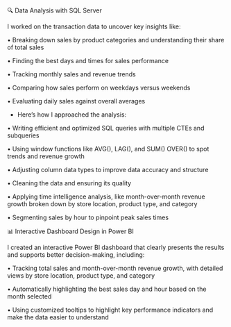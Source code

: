 🔍 Data Analysis with SQL Server

I worked on the transaction data to uncover key insights like:

•	Breaking down sales by product categories and understanding their share of total sales

•	Finding the best days and times for sales performance

•	Tracking monthly sales and revenue trends

•	Comparing how sales perform on weekdays versus weekends

•	Evaluating daily sales against overall averages


- Here’s how I approached the analysis:

•	Writing efficient and optimized SQL queries with multiple CTEs and subqueries

•	Using window functions like AVG(), LAG(), and SUM() OVER() to spot trends and revenue growth

•	Adjusting column data types to improve data accuracy and structure

•	Cleaning the data and ensuring its quality

•	Applying time intelligence analysis, like month-over-month revenue growth broken down by store location, product type, and category

•	Segmenting sales by hour to pinpoint peak sales times



📊 Interactive Dashboard Design in Power BI

I created an interactive Power BI dashboard that clearly presents the results and supports better decision-making, including:

•	Tracking total sales and month-over-month revenue growth, with detailed views by store location, product type, and category

•	Automatically highlighting the best sales day and hour based on the month selected

•	Using customized tooltips to highlight key performance indicators and make the data easier to understand

